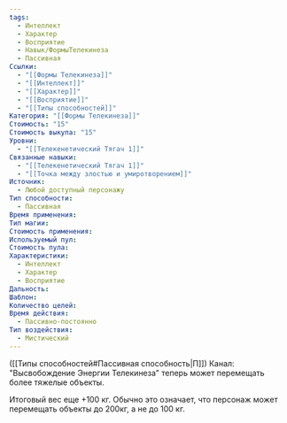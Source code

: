 ```yaml
---
tags:
  - Интеллект
  - Характер
  - Восприятие
  - Навык/ФормыТелекинеза
  - Пассивная
Ссылки:
  - "[[Формы Телекинеза]]"
  - "[[Интеллект]]"
  - "[[Характер]]"
  - "[[Восприятие]]"
  - "[[Типы способностей]]"
Категория: "[[Формы Телекинеза]]"
Стоимость: "15"
Стоимость выкупа: "15"
Уровни:
  - "[[Телекенетический Тягач 1]]"
Связанные навыки:
  - "[[Телекенетический Тягач 1]]"
  - "[[Точка между злостью и умиротворением]]"
Источник:
  - Любой доступный персонажу
Тип способности:
  - Пассивная
Время применения: 
Тип магии: 
Стоимость применения: 
Используемый пул: 
Стоимость пула: 
Характеристики:
  - Интеллект
  - Характер
  - Восприятие
Дальность: 
Шаблон: 
Количество целей: 
Время действия:
  - Пассивно-постоянно
Тип воздействия:
  - Мистический
---
```

([[Типы способностей#Пассивная способность|П]]) Канал: "Высвобождение Энергии Телекинеза" теперь может перемещать более тяжелые объекты.

Итоговый вес еще +100 кг. Обычно это означает, что персонаж может перемещать объекты до 200кг, а не до 100 кг.

